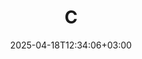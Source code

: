 ---
weight: 999
title: "C"
description: ""
icon: "article"
date: "2025-04-18T12:34:06+03:00"
lastmod: "2025-04-18T12:34:06+03:00"
draft: false
toc: true
---